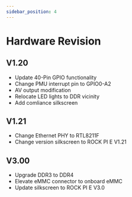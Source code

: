```yaml
---
sidebar_position: 4
---
```


# Hardware Revision

## V1.20

- Update 40-Pin GPIO functionality
- Change PMU interrupt pin to GPIO0-A2
- AV output modification
- Relocate LED lights to DDR vicinity
- Add comliance silkscreen

## V1.21

- Change Ethernet PHY to RTL8211F
- Change version silkscreen to ROCK PI E V1.21

## V3.00

- Upgrade DDR3 to DDR4
- Elevate eMMC connector to onboard eMMC
- Update silkscreen to ROCK PI E V3.0
